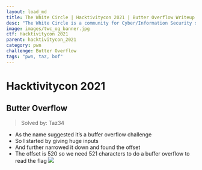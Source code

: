 ```yaml
---
layout: load_md
title: The White Circle | Hacktivitycon 2021 | Butter Overflow Writeup
desc: "The White Circle is a community for Cyber/Information Security students, enthusiasts and professionals. You can discuss anything related to Security, share your knowledge with others, get help when you need it and proceed further in your journey with amazing people from all over the world."
image: images/twc_og_banner.jpg
ctf: Hacktivitycon 2021
parent: hacktivitycon_2021
category: pwn
challenge: Butter Overflow
tags: "pwn, taz, bof"
---
```


<h1 class="heading card-title white-text">Hacktivitycon 2021</h1>

## Butter Overflow
> Solved by: Taz34


- As the name suggested it’s a buffer overflow challenge 
- So I started by giving huge inputs 
- And further narrowed it down and found the offset
- The offset is 520 so we need 521 characters to do a buffer overflow to read the flag
![](https://i.imgur.com/iiEQowN.png)



